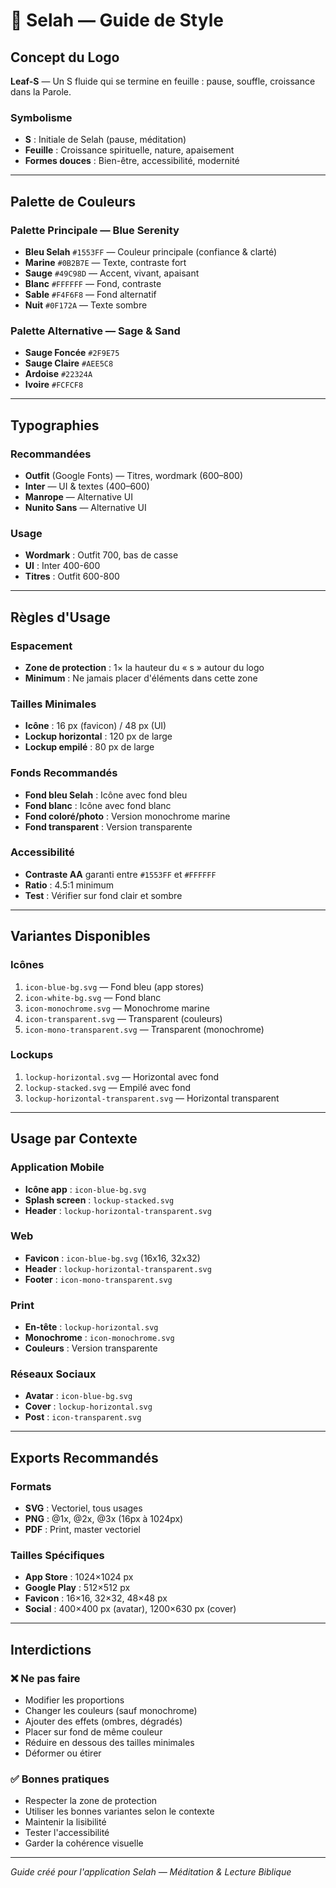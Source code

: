 # 🌿 Selah — Guide de Style

## Concept du Logo

**Leaf-S** — Un S fluide qui se termine en feuille : pause, souffle, croissance dans la Parole.

### Symbolisme
- **S** : Initiale de Selah (pause, méditation)
- **Feuille** : Croissance spirituelle, nature, apaisement
- **Formes douces** : Bien-être, accessibilité, modernité

---

## Palette de Couleurs

### Palette Principale — Blue Serenity
- **Bleu Selah** `#1553FF` — Couleur principale (confiance & clarté)
- **Marine** `#0B2B7E` — Texte, contraste fort
- **Sauge** `#49C98D` — Accent, vivant, apaisant
- **Blanc** `#FFFFFF` — Fond, contraste
- **Sable** `#F4F6F8` — Fond alternatif
- **Nuit** `#0F172A` — Texte sombre

### Palette Alternative — Sage & Sand
- **Sauge Foncée** `#2F9E75`
- **Sauge Claire** `#AEE5C8`
- **Ardoise** `#22324A`
- **Ivoire** `#FCFCF8`

---

## Typographies

### Recommandées
- **Outfit** (Google Fonts) — Titres, wordmark (600–800)
- **Inter** — UI & textes (400–600)
- **Manrope** — Alternative UI
- **Nunito Sans** — Alternative UI

### Usage
- **Wordmark** : Outfit 700, bas de casse
- **UI** : Inter 400-600
- **Titres** : Outfit 600-800

---

## Règles d'Usage

### Espacement
- **Zone de protection** : 1× la hauteur du « s » autour du logo
- **Minimum** : Ne jamais placer d'éléments dans cette zone

### Tailles Minimales
- **Icône** : 16 px (favicon) / 48 px (UI)
- **Lockup horizontal** : 120 px de large
- **Lockup empilé** : 80 px de large

### Fonds Recommandés
- **Fond bleu Selah** : Icône avec fond bleu
- **Fond blanc** : Icône avec fond blanc
- **Fond coloré/photo** : Version monochrome marine
- **Fond transparent** : Version transparente

### Accessibilité
- **Contraste AA** garanti entre `#1553FF` et `#FFFFFF`
- **Ratio** : 4.5:1 minimum
- **Test** : Vérifier sur fond clair et sombre

---

## Variantes Disponibles

### Icônes
1. `icon-blue-bg.svg` — Fond bleu (app stores)
2. `icon-white-bg.svg` — Fond blanc
3. `icon-monochrome.svg` — Monochrome marine
4. `icon-transparent.svg` — Transparent (couleurs)
5. `icon-mono-transparent.svg` — Transparent (monochrome)

### Lockups
1. `lockup-horizontal.svg` — Horizontal avec fond
2. `lockup-stacked.svg` — Empilé avec fond
3. `lockup-horizontal-transparent.svg` — Horizontal transparent

---

## Usage par Contexte

### Application Mobile
- **Icône app** : `icon-blue-bg.svg`
- **Splash screen** : `lockup-stacked.svg`
- **Header** : `lockup-horizontal-transparent.svg`

### Web
- **Favicon** : `icon-blue-bg.svg` (16x16, 32x32)
- **Header** : `lockup-horizontal-transparent.svg`
- **Footer** : `icon-mono-transparent.svg`

### Print
- **En-tête** : `lockup-horizontal.svg`
- **Monochrome** : `icon-monochrome.svg`
- **Couleurs** : Version transparente

### Réseaux Sociaux
- **Avatar** : `icon-blue-bg.svg`
- **Cover** : `lockup-horizontal.svg`
- **Post** : `icon-transparent.svg`

---

## Exports Recommandés

### Formats
- **SVG** : Vectoriel, tous usages
- **PNG** : @1x, @2x, @3x (16px à 1024px)
- **PDF** : Print, master vectoriel

### Tailles Spécifiques
- **App Store** : 1024×1024 px
- **Google Play** : 512×512 px
- **Favicon** : 16×16, 32×32, 48×48 px
- **Social** : 400×400 px (avatar), 1200×630 px (cover)

---

## Interdictions

### ❌ Ne pas faire
- Modifier les proportions
- Changer les couleurs (sauf monochrome)
- Ajouter des effets (ombres, dégradés)
- Placer sur fond de même couleur
- Réduire en dessous des tailles minimales
- Déformer ou étirer

### ✅ Bonnes pratiques
- Respecter la zone de protection
- Utiliser les bonnes variantes selon le contexte
- Maintenir la lisibilité
- Tester l'accessibilité
- Garder la cohérence visuelle

---

*Guide créé pour l'application Selah — Méditation & Lecture Biblique*
